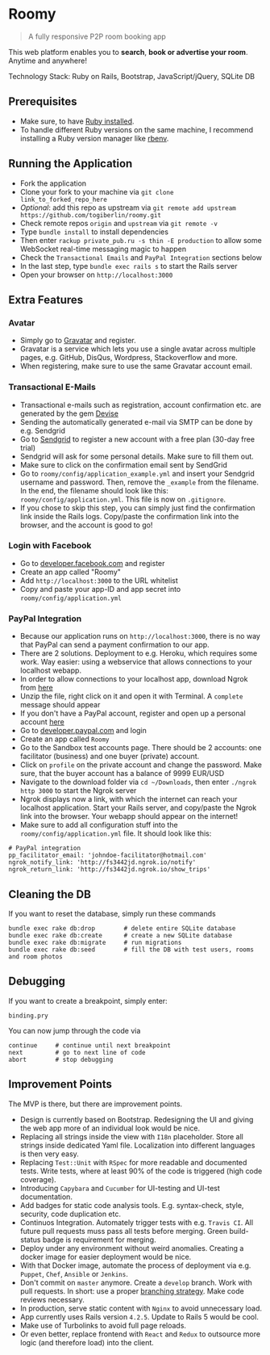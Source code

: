 # Roomy
> A fully responsive P2P room booking app

This web platform enables you to **search**, **book or advertise your room**. Anytime and anywhere!

Technology Stack: Ruby on Rails, Bootstrap, JavaScript/jQuery, SQLite DB

## Prerequisites
- Make sure, to have [Ruby installed](https://www.ruby-lang.org/en/documentation/installation/).
- To handle different Ruby versions on the same machine, I recommend installing a Ruby version manager like [rbenv](https://github.com/rbenv/).

## Running the Application
- Fork the application
- Clone your fork to your machine via ```git clone link_to_forked_repo_here```
- _Optional_: add this repo as upstream via ```git remote add upstream https://github.com/togiberlin/roomy.git```
- Check remote repos ```origin``` and ```upstream``` via ```git remote -v```
- Type ```bundle install``` to install dependencies
- Then enter ```rackup private_pub.ru -s thin -E production``` to allow some WebSocket real-time messaging magic to happen
- Check the ```Transactional Emails``` and ```PayPal Integration``` sections below
- In the last step, type ```bundle exec rails s``` to start the Rails server
- Open your browser on ```http://localhost:3000```

## Extra Features
### Avatar
- Simply go to [Gravatar](https://www.gravatar.com) and register. 
- Gravatar is a service which lets you use a single avatar across multiple pages, e.g. GitHub, DisQus, Wordpress, Stackoverflow and more. 
- When registering, make sure to use the same Gravatar account email.

### Transactional E-Mails
- Transactional e-mails such as registration, account confirmation etc. are generated by the gem [Devise](https://github.com/plataformatec/devise)
- Sending the automatically generated e-mail via SMTP can be done by e.g. Sendgrid
- Go to [Sendgrid](http://www.sendgrid.com) to register a new account with a free plan (30-day free trial)
- Sendgrid will ask for some personal details. Make sure to fill them out.
- Make sure to click on the confirmation email sent by SendGrid
- Go to ```roomy/config/application_example.yml``` and insert your Sendgrid username and password. Then, remove the ```_example``` from the filename. In the end, the filename should look like this: ```roomy/config/application.yml```. This file is now on ```.gitignore```.
- If you chose to skip this step, you can simply just find the confirmation link inside the Rails logs. Copy/paste the confirmation link into the browser, and the account is good to go!

### Login with Facebook
- Go to [developer.facebook.com](https://developer.facebook.com) and register
- Create an app called "Roomy"
- Add ```http://localhost:3000``` to the URL whitelist
- Copy and paste your app-ID and app secret into ```roomy/config/application.yml```

### PayPal Integration
- Because our application runs on ```http://localhost:3000```, there is no way that PayPal can send a payment confirmation to our app.
- There are 2 solutions. Deployment to e.g. Heroku, which requires some work. Way easier: using a webservice that allows connections to your localhost webapp.
- In order to allow connections to your localhost app, download Ngrok from [here](https://ngrok.com/)
- Unzip the file, right click on it and open it with Terminal. A ```complete``` message should appear
- If you don't have a PayPal account, register and open up a personal account [here](https://www.paypal.com)
- Go to [developer.paypal.com](https://developer.paypal.com) and login
- Create an app called ```Roomy```
- Go to the Sandbox test accounts page. There should be 2 accounts: one facilitator (business) and one buyer (private) account.
- Click on ```profile``` on the private account and change the password. Make sure, that the buyer account has a balance of 9999 EUR/USD
- Navigate to the download folder via ```cd ~/Downloads```, then enter ```./ngrok http 3000``` to start the Ngrok server
- Ngrok displays now a link, with which the internet can reach your localhost application. Start your Rails server, and copy/paste the Ngrok link into the browser. Your webapp should appear on the internet!
- Make sure to add all configuration stuff into the ```roomy/config/application.yml``` file. It should look like this:
```
# PayPal integration
pp_facilitator_email: 'johndoe-facilitator@hotmail.com'
ngrok_notify_link: 'http://fs3442jd.ngrok.io/notify'
ngrok_return_link: 'http://fs3442jd.ngrok.io/show_trips'
```

## Cleaning the DB
If you want to reset the database, simply run these commands
```
bundle exec rake db:drop        # delete entire SQLite database
bundle exec rake db:create      # create a new SQLite database
bundle exec rake db:migrate     # run migrations
bundle exec rake db:seed        # fill the DB with test users, rooms and room photos
```

## Debugging
If you want to create a breakpoint, simply enter:
```
binding.pry
```
You can now jump through the code via
```
continue     # continue until next breakpoint
next         # go to next line of code
abort        # stop debugging
```

## Improvement Points
The MVP is there, but there are improvement points.

- Design is currently based on Bootstrap. Redesigning the UI and giving the web app more of an individual look would be nice.
- Replacing all strings inside the view with ```I18n``` placeholder. Store all strings inside dedicated Yaml file. Localization into different languages is then very easy.
- Replacing ```Test::Unit``` with ```RSpec``` for more readable and documented tests.  Write tests, where at least 90% of the code is triggered (high code coverage).
- Introducing ```Capybara``` and ```Cucumber``` for UI-testing and UI-test documentation.
- Add badges for static code analysis tools. E.g. syntax-check, style, security, code duplication etc.
- Continuos Integration. Automately trigger tests with e.g. ```Travis CI```. All future pull requests muss pass all tests before merging. Green build-status badge is requirement for merging.
- Deploy under any environment without weird anomalies. Creating a docker image for easier deployment would be nice.
- With that Docker image, automate the process of deployment via e.g. ```Puppet```, ```Chef```, ```Ansible``` or ```Jenkins```.
- Don't commit on ```master``` anymore. Create a ```develop``` branch. Work with pull requests. In short: use a proper [branching strategy](http://nvie.com/posts/a-successful-git-branching-model/). Make code reviews necessary.
- In production, serve static content with ```Nginx``` to avoid unnecessary load.
- App currently uses Rails version ```4.2.5```. Update to Rails 5 would be cool.
- Make use of Turbolinks to avoid full page reloads.
- Or even better, replace frontend with ```React``` and ```Redux``` to outsource more logic (and therefore load) into the client.